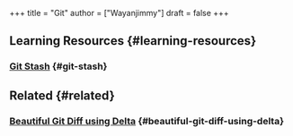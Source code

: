 +++
title = "Git"
author = ["Wayanjimmy"]
draft = false
+++

## Learning Resources {#learning-resources}


### [Git Stash](https://www.atlassian.com/git/tutorials/saving-changes/git-stash#stashing-your-work) {#git-stash}


## Related {#related}


### [Beautiful Git Diff using Delta](https://github.com/dandavison/delta) {#beautiful-git-diff-using-delta}
